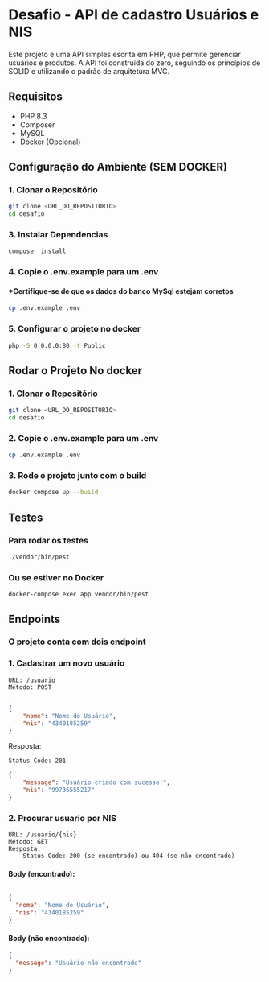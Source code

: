 # Desafio - API de cadastro Usuários e NIS 

Este projeto é uma API simples escrita em PHP, que permite gerenciar usuários e produtos. A API foi construída do zero, seguindo os princípios de SOLID e utilizando o padrão de arquitetura MVC.

## Requisitos

- PHP 8.3
- Composer
- MySQL
- Docker (Opcional)

## Configuração do Ambiente (SEM DOCKER) 

### 1. Clonar o Repositório

```bash
git clone <URL_DO_REPOSITORIO>
cd desafio
```

### 3. Instalar Dependencias

```bash
composer install
```
### 4. Copie o .env.example para um .env
#### *Certifique-se de que os dados do banco MySql estejam corretos
```bash
cp .env.example .env
```
### 5. Configurar o projeto no docker

```bash
php -S 0.0.0.0:80 -t Public
```

## Rodar o Projeto No docker
### 1. Clonar o Repositório

```bash
git clone <URL_DO_REPOSITORIO>
cd desafio
```
### 2. Copie o .env.example para um .env
```bash
cp .env.example .env
```
### 3. Rode o projeto junto com o build
```bash
docker compose up --build
```

## Testes
### Para rodar os testes
```bash
./vendor/bin/pest
```
### Ou se estiver no Docker
```
docker-compose exec app vendor/bin/pest
```

## Endpoints

### O projeto conta com dois endpoint

### 1. Cadastrar um novo usuário
    URL: /usuario
    Método: POST

```json

{
    "nome": "Nome do Usuário",
    "nis": "4340185259"
}
```
Resposta:

    Status Code: 201

```json
{ 
    "message": "Usuário criado com sucesso!",
    "nis": "99736555217"
}
```

### 2. Procurar usuario por NIS

    URL: /usuario/{nis}
    Método: GET
    Resposta:
        Status Code: 200 (se encontrado) ou 404 (se não encontrado)
#### Body (encontrado):

```json

{
  "nome": "Nome do Usuário",
  "nis": "4340185259"
}
```
#### Body (não encontrado):

```json
{
  "message": "Usuário não encontrado"
}
```